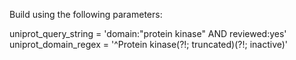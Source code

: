 Build using the following parameters:

uniprot\_query\_string = 'domain:"protein kinase" AND reviewed:yes'
uniprot\_domain\_regex = '^Protein kinase(?!; truncated)(?!; inactive)'

